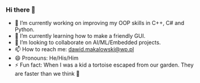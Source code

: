 ### Hi there 👋

- 🔭 I’m currently working on improving my OOP skills in C++, C# and Python.
- 🌱 I’m currently learning how to make a friendly GUI.
- 👯 I’m looking to collaborate on AI/ML/Embedded projects.
- 📫 How to reach me: dawid.makalowski@wp.pl
- 😄 Pronouns: He/His/Him
- ⚡ Fun fact: When I was a kid a tortoise escaped from our garden. They are faster than we think 🐢


<!--
**dmakalowski/dmakalowski** is a ✨ _special_ ✨ repository because its `README.md` (this file) appears on your GitHub profile.

Here are some ideas to get you started:

- 🔭 I’m currently working on ...
- 🌱 I’m currently learning ...
- 👯 I’m looking to collaborate on ...
- 🤔 I’m looking for help with ...
- 💬 Ask me about ...
- 📫 How to reach me: ...
- 😄 Pronouns: ...
- ⚡ Fun fact: ...
-->

